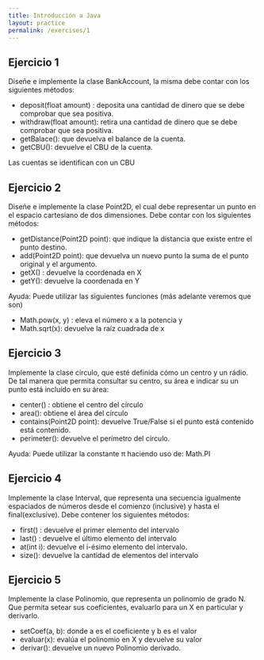 ```yaml
---
title: Introducción a Java
layout: practice
permalink: /exercises/1
---
```


## Ejercicio 1
Diseñe e implemente la clase BankAccount, la misma debe contar con los siguientes
métodos:

- deposit(float amount) : deposita una cantidad de dinero que se debe comprobar
que sea positiva.
- withdraw(float amount): retira una cantidad de dinero que se debe comprobar
que sea positiva.
- getBalace(): que devuelva el balance de la cuenta.
- getCBU(): devuelve el CBU de la cuenta.

Las cuentas se identifican con un CBU

## Ejercicio 2
Diseñe e implemente la clase Point2D, el cual debe representar un punto en el espacio
cartesiano de dos dimensiones. Debe contar con los siguientes métodos:

- getDistance(Point2D point): que indique la distancia que existe entre el punto
destino.
- add(Point2D point): que devuelva un nuevo punto la suma de el punto original y
el argumento.
- getX() : devuelve la coordenada en X
- getY(): devuelve la coordenada en Y

Ayuda: Puede utilizar las siguientes funciones (más adelante veremos que son)
- Math.pow(x, y) : eleva el número x a la potencia y 
- Math.sqrt(x): devuelve la raíz cuadrada de x

## Ejercicio 3
Implemente la clase círculo, que esté definida cómo un centro y un rádio. De tal manera
que permita consultar su centro, su área e indicar su un punto está incluído en su área:

- center() : obtiene el centro del círculo
- area(): obtiene el área del círculo
- contains(Point2D point): devuelve True/False si el punto está contenido está
contenido.
- perimeter(): devuelve el perímetro del círculo.

Ayuda: Puede utilizar la constante π haciendo uso de: Math.PI

## Ejercicio 4
Implemente la clase Interval, que representa una secuencia igualmente espaciados de
números desde el comienzo (inclusive) y hasta el final(exclusive). Debe contener los siguientes
métodos:

- first() : devuelve el primer elemento del intervalo
- last() : devuelve el último elemento del intervalo
- at(int i): devuelve el i-ésimo elemento del intervalo.
- size(): devuelve la cantidad de elementos del intervalo

## Ejercicio 5
Implemente la clase Polinomio, que representa un polinomio de grado N. Que permita
setear sus coeficientes, evaluarlo para un X en particular y derivarlo.
- setCoef(a, b): donde a es el coeficiente y b es el valor
- evaluar(x): evalúa el polinomio en X y devuelve su valor
- derivar(): devuelve un nuevo Polinomio derivado.
